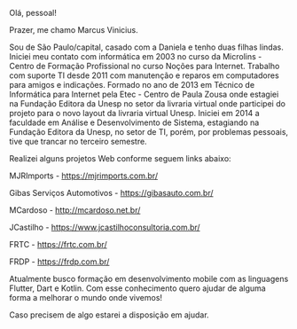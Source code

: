 Olá, pessoal!

Prazer, me chamo Marcus Vinicius.

Sou de São Paulo/capital, casado com a Daniela e tenho duas filhas lindas. Iniciei meu contato com informática em 2003 no curso da Microlins - Centro de Formação Profissional no curso Noções para Internet. Trabalho com suporte TI desde 2011 com manutenção e reparos em computadores para amigos e indicações. Formado no ano de 2013 em Técnico de Informática para Internet pela Etec - Centro de Paula Zousa onde estagiei na Fundação Editora da Unesp no setor da livraria virtual onde participei do projeto para o novo layout da livraria virtual Unesp. Iniciei em 2014 a faculdade em Análise e Desenvolvimento de Sistema, estagiando na Fundação Editora da Unesp, no setor de TI, porém, por problemas pessoais, tive que trancar no terceiro semestre.

Realizei alguns projetos Web conforme seguem links abaixo:

MJRImports - https://mjrimports.com.br/

Gibas Serviços Automotivos - https://gibasauto.com.br/

MCardoso - http://mcardoso.net.br/

JCastilho - https://www.jcastilhoconsultoria.com.br/

FRTC - https://frtc.com.br/

FRDP - https://frdp.com.br/

Atualmente busco formação em desenvolvimento mobile com as linguagens Flutter, Dart e Kotlin. Com esse conhecimento quero ajudar de alguma forma a melhorar o mundo onde vivemos!

Caso precisem de algo estarei a disposição em ajudar.
